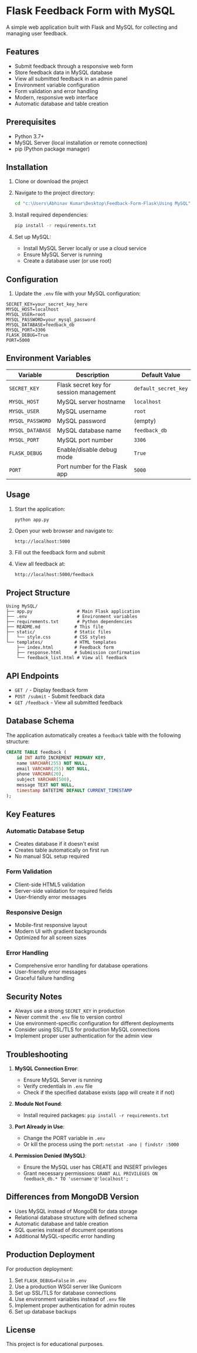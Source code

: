 # Flask Feedback Form with MySQL

A simple web application built with Flask and MySQL for collecting and managing user feedback.

## Features

- Submit feedback through a responsive web form
- Store feedback data in MySQL database
- View all submitted feedback in an admin panel
- Environment variable configuration
- Form validation and error handling
- Modern, responsive web interface
- Automatic database and table creation

## Prerequisites

- Python 3.7+
- MySQL Server (local installation or remote connection)
- pip (Python package manager)

## Installation

1. Clone or download the project
2. Navigate to the project directory:
   ```bash
   cd "c:\Users\Abhinav Kumar\Desktop\Feedback-Form-Flask\Using MySQL"
   ```

3. Install required dependencies:
   ```bash
   pip install -r requirements.txt
   ```

4. Set up MySQL:
   - Install MySQL Server locally or use a cloud service
   - Ensure MySQL Server is running
   - Create a database user (or use root)

## Configuration

1. Update the `.env` file with your MySQL configuration:

```env
SECRET_KEY=your_secret_key_here
MYSQL_HOST=localhost
MYSQL_USER=root
MYSQL_PASSWORD=your_mysql_password
MYSQL_DATABASE=feedback_db
MYSQL_PORT=3306
FLASK_DEBUG=True
PORT=5000
```

## Environment Variables

| Variable | Description | Default Value |
|----------|-------------|---------------|
| `SECRET_KEY` | Flask secret key for session management | `default_secret_key` |
| `MYSQL_HOST` | MySQL server hostname | `localhost` |
| `MYSQL_USER` | MySQL username | `root` |
| `MYSQL_PASSWORD` | MySQL password | (empty) |
| `MYSQL_DATABASE` | MySQL database name | `feedback_db` |
| `MYSQL_PORT` | MySQL port number | `3306` |
| `FLASK_DEBUG` | Enable/disable debug mode | `True` |
| `PORT` | Port number for the Flask app | `5000` |

## Usage

1. Start the application:
   ```bash
   python app.py
   ```

2. Open your web browser and navigate to:
   ```
   http://localhost:5000
   ```

3. Fill out the feedback form and submit
4. View all feedback at:
   ```
   http://localhost:5000/feedback
   ```

## Project Structure

```
Using MySQL/
├── app.py                 # Main Flask application
├── .env                   # Environment variables
├── requirements.txt       # Python dependencies
├── README.md             # This file
├── static/               # Static files
│   └── style.css         # CSS styles
└── templates/            # HTML templates
    ├── index.html        # Feedback form
    ├── response.html     # Submission confirmation
    └── feedback_list.html # View all feedback
```

## API Endpoints

- `GET /` - Display feedback form
- `POST /submit` - Submit feedback data
- `GET /feedback` - View all submitted feedback

## Database Schema

The application automatically creates a `feedback` table with the following structure:

```sql
CREATE TABLE feedback (
    id INT AUTO_INCREMENT PRIMARY KEY,
    name VARCHAR(255) NOT NULL,
    email VARCHAR(255) NOT NULL,
    phone VARCHAR(20),
    subject VARCHAR(500),
    message TEXT NOT NULL,
    timestamp DATETIME DEFAULT CURRENT_TIMESTAMP
);
```

## Key Features

### Automatic Database Setup
- Creates database if it doesn't exist
- Creates table automatically on first run
- No manual SQL setup required

### Form Validation
- Client-side HTML5 validation
- Server-side validation for required fields
- User-friendly error messages

### Responsive Design
- Mobile-first responsive layout
- Modern UI with gradient backgrounds
- Optimized for all screen sizes

### Error Handling
- Comprehensive error handling for database operations
- User-friendly error messages
- Graceful failure handling

## Security Notes

- Always use a strong `SECRET_KEY` in production
- Never commit the `.env` file to version control
- Use environment-specific configuration for different deployments
- Consider using SSL/TLS for production MySQL connections
- Implement proper user authentication for the admin view

## Troubleshooting

1. **MySQL Connection Error**: 
   - Ensure MySQL Server is running
   - Verify credentials in `.env` file
   - Check if the specified database exists (app will create it if not)

2. **Module Not Found**: 
   - Install required packages: `pip install -r requirements.txt`

3. **Port Already in Use**: 
   - Change the PORT variable in `.env`
   - Or kill the process using the port: `netstat -ano | findstr :5000`

4. **Permission Denied (MySQL)**: 
   - Ensure the MySQL user has CREATE and INSERT privileges
   - Grant necessary permissions: `GRANT ALL PRIVILEGES ON feedback_db.* TO 'username'@'localhost';`

## Differences from MongoDB Version

- Uses MySQL instead of MongoDB for data storage
- Relational database structure with defined schema
- Automatic database and table creation
- SQL queries instead of document operations
- Additional MySQL-specific error handling

## Production Deployment

For production deployment:

1. Set `FLASK_DEBUG=False` in `.env`
2. Use a production WSGI server like Gunicorn
3. Set up SSL/TLS for database connections
4. Use environment variables instead of `.env` file
5. Implement proper authentication for admin routes
6. Set up database backups

## License

This project is for educational purposes.
